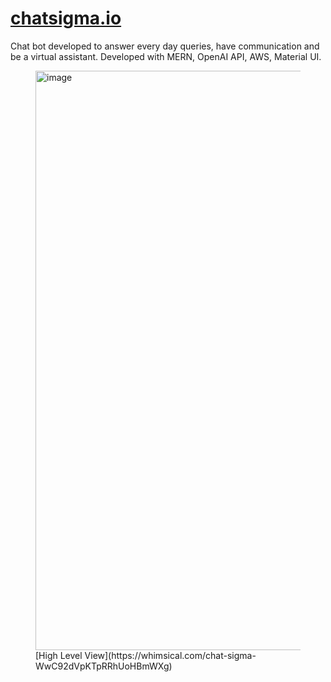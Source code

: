 # [chatsigma.io](https://www.chatsigma.io/)

Chat bot developed to answer every day queries, have communication and be a virtual assistant. Developed with MERN, OpenAI API, AWS, Material UI.

<figure>
  <img width="927" alt="image" src="https://github.com/user-attachments/assets/3e052a4b-9faa-4bf4-a33c-079843a5942a">
  <figcaption>[High Level View](https://whimsical.com/chat-sigma-WwC92dVpKTpRRhUoHBmWXg)</figcaption>
</figure>
